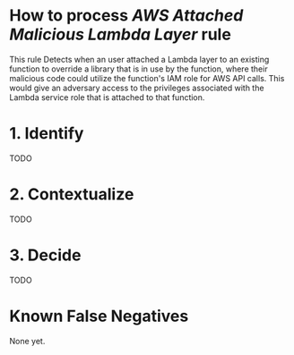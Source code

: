 # How to process *AWS Attached Malicious Lambda Layer* rule
This rule Detects when an user attached a Lambda layer to an existing function to override a library that is in use by the function, where their malicious code could utilize the function's IAM role for AWS API calls. This would give an adversary access to the privileges associated with the Lambda service role that is attached to that function.

# 1. Identify
TODO

# 2. Contextualize
TODO

# 3. Decide
TODO

# Known False Negatives
None yet.
